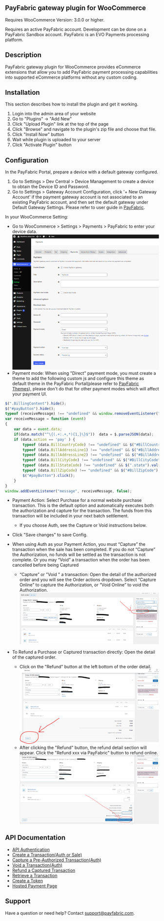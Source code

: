 ## PayFabric gateway plugin for WooCommerce 
Requires WooCommerce Version: 3.0.0 or higher.

Requires an active PayFabric account. Development can be done on a PayFabric Sandbox account. PayFabric is an EVO Payments processing platform.

## Description 
PayFabric gateway plugin for WooCommerce provides eCommerce extensions that allow you to add PayFabric payment processing capabilities into supported eCommerce platforms without any custom coding.

## Installation 

This section describes how to install the plugin and get it working.

1. Login into the admin area of your website
2. Go to "Plugins" -> "Add New"
3. Click "Upload Plugin" link at the top of the page
4. Click "Browse" and navigate to the plugin's zip file and choose that file.
5. Click "Install Now" button
6. Wait while plugin is uploaded to your server
7. Click "Activate Plugin" button

## Configuration
In the PayFabric Portal, prepare a device with a default gateway configured.
1. Go to Settings > Dev Central > Device Management to create a device to obtain the Device ID and Password.
2. Go to Settings > Gateway Account Configuration, click '+ New Gateway Account' if the payment gateway account is not associated to an existing PayFabric account, and then set the default gateway under Default Gateway Settings.
Please refer to user guide in [PayFabric](https://github.com/PayFabric/Portal/blob/master/PayFabric/README.md "PayFabric").

In your WooCommerce Setting:
* Go to WooCommerce > Settings > Payments > PayFabric to enter your device data.
![image](sections/setting_admin.png)
* Payment mode: When using "Direct" payment mode, you must create a theme to add the following custom js and configure this theme as default theme in the PayFabric Portal(please refer to [PayFabric Themes](https://github.com/PayFabric/Portal/blob/master/PayFabric/Sections/Themes.md "Themes")), please don't do that for other payment modes which will affect your payment UI.
```javascript
$(".BillingContent").hide();
$("#payButton").hide();
typeof (receiveMessage) !== "undefined" && window.removeEventListener("message", receiveMessage, false);
var receiveMessage = function (event)
{
    var data = event.data;
    if(data.match("^\{(.+:.+,*){1,}\}$"))  data = $.parseJSON(data);
    if (data.action == 'pay' ) {
        typeof (data.BillCountryCode) !== "undefined" && $("#BillCountryCode").val($("#BillCountryCode").find("option[value^=" + data.BillCountryCode + "]").val()).trigger('change');
        typeof (data.BillAddressLine1) !== "undefined" && $("#BillAddressLine1").val(data.BillAddressLine1);
        typeof (data.BillAddressLine2) !== "undefined" && $("#BillAddressLine2").val(data.BillAddressLine2);
        typeof (data.BillCityCode) !== "undefined" && $("#BillCityCode").val(data.BillCityCode);
        typeof (data.BillStateCode) !== "undefined" && $(".state").val($("#BillStateCode").find("option[value^=" + data.BillStateCode + "]").val() || data.BillStateCode);
        typeof (data.BillZipCode) !== "undefined" && $("#BillZipCode").val(data.BillZipCode);
        $("#payButton").click();
    }
}
window.addEventListener("message", receiveMessage, false);
```
* Payment Action: Select Purchase for a normal website purchase transaction. This is the default option and automatically executes both the authorization and capture for the transaction. The funds from this transaction will be included in your next batch settlement.
    * If you choose Auth, see the Capture or Void instructions below.
* Click "Save changes" to save Config.

* When using Auth as your Payment Action, you must “Capture” the transaction when the sale has been completed. If you do not “Capture” the Authorization, no funds will be settled as the transaction is not complete.
Or you may “Void” a transaction when the order has been cancelled before being Captured
    * “Capture” or "Void " a transaction: Open the detail of the authorized order and you will see the Order actions dropdown. Select “Capture Online” to capture the Authorization, or “Void Online” to void the Authorization.
![image](sections/capture_void.png)
* To Refund a Purchase or Captured transaction directly: Open the detail of the captured order.
    * Click on the "Refund" button at the left bottom of the order detail.
    ![image](sections/refund.png)
    * After clicking the "Refund" button, the refund detail section will appear. Click the "Refund xxx via PayFabric" button to refund online.
    ![image](sections/refund_detail.png)
    
## API Documentation
* [API Authentication](sections/Authentication.md)
* [Create a Transaction(Auth or Sale)](sections/Transactions.md)
* [Capture a Pre-Authorized Transaction(Auth)](sections/Capture.md)
* [Void a Transaction(Auth)](sections/Void.md)
* [Refund a Captured Transaction](sections/Refund.md)
* [Retrieve a Transaction](sections/Retrieve.md)
* [Create a Token](sections/Token.md)
* [Hosted Payment Page](sections/PaymentPage.md)

## Support    
Have a question or need help? Contact support@payfabric.com. 
